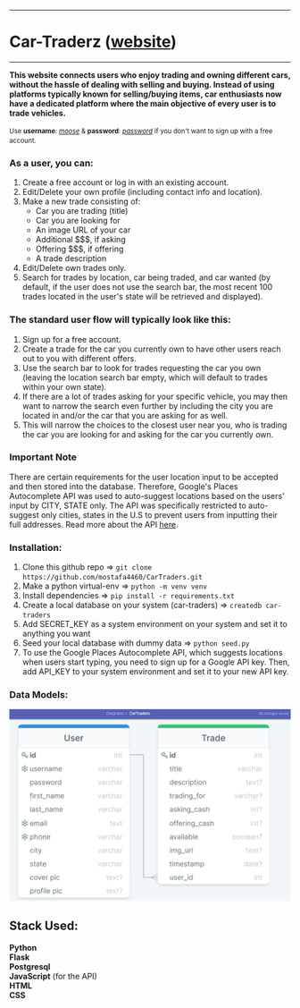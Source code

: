 ***
# Car-Traderz ([website](https://car-traderz.herokuapp.com/))
***

**This website connects users who enjoy trading and owning different cars, without the hassle of dealing with selling and buying. Instead of using platforms typically known for selling/buying items, car enthusiasts now have a dedicated platform where the main objective of every user is to trade vehicles.**

<small>Use **username**: <ins>*moose*</ins> & **password**: <ins>*password*</ins> if you don't want to sign up with a free account.</small>

### As a user, you can:

1. Create a free account or log in with an existing account.
2. Edit/Delete your own profile (including contact info and location).
3. Make a new trade consisting of:
	* Car you are trading (title)
	* Car you are looking for
	* An image URL of your car
	* Additional $$$, if asking
	* Offering $$$, if offering
	* A trade description
4. Edit/Delete own trades only.
5. Search for trades by location, car being traded, and car wanted (by default, if the user does not use the search bar, the most recent 100 trades located in the user's state will be retrieved and displayed).

### The standard user flow will typically look like this:

1. Sign up for a free account.
2. Create a trade for the car you currently own to have other users reach out to you with different offers.
3. Use the search bar to look for trades requesting the car you own (leaving the location search bar empty, which will default to trades within your own state).
4. If there are a lot of trades asking for your specific vehicle, you may then want to narrow the search even further by including the city you are located in and/or the car that you are asking for as well.
5. This will narrow the choices to the closest user near you, who is trading the car you are looking for and asking for the car you currently own.

### Important Note

There are certain requirements for the user location input to be accepted and then stored into the database. Therefore, Google's Places Autocomplete API was used to auto-suggest locations based on the users' input by CITY, STATE only. The API was specifically restricted to auto-suggest only cities, states in the U.S to prevent users from inputting their full addresses. Read more about the API
[here](https://developers.google.com/maps/documentation/javascript/places-autocomplete).

### Installation:

1. Clone this github repo => `git clone https://github.com/mostafa4460/CarTraders.git`
2. Make a python virtual-env => `python -m venv venv`
3. Install dependencies => `pip install -r requirements.txt`
4. Create a local database on your system (car-traders) => `createdb car-traders`
5. Add SECRET_KEY as a system environment on your system and set it to anything you want
6. Seed your local database with dummy data => `python seed.py`
7. To use the Google Places Autocomplete API, which suggests locations when users start typing, you need to sign up for a Google API key. Then, add API_KEY to your system environment and set it to your new API key.

### Data Models:

![Data Models](./static/images/models.png)

## Stack Used:
**Python  
Flask  
Postgresql     
JavaScript** (for the API)  
**HTML  
CSS**
